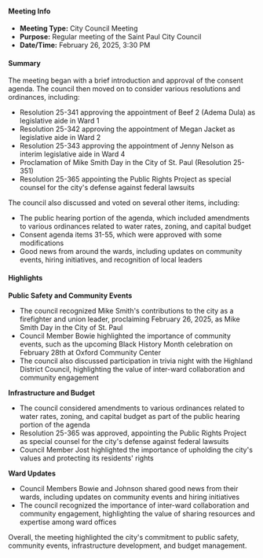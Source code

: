 ---
---

#### Meeting Info
- **Meeting Type:** City Council Meeting
- **Purpose:** Regular meeting of the Saint Paul City Council
- **Date/Time:** February 26, 2025, 3:30 PM

#### Summary

The meeting began with a brief introduction and approval of the consent agenda. The council then moved on to consider various resolutions and ordinances, including:

* Resolution 25-341 approving the appointment of Beef 2 (Adema Dula) as legislative aide in Ward 1
* Resolution 25-342 approving the appointment of Megan Jacket as legislative aide in Ward 2
* Resolution 25-343 approving the appointment of Jenny Nelson as interim legislative aide in Ward 4
* Proclamation of Mike Smith Day in the City of St. Paul (Resolution 25-351)
* Resolution 25-365 appointing the Public Rights Project as special counsel for the city's defense against federal lawsuits

The council also discussed and voted on several other items, including:

* The public hearing portion of the agenda, which included amendments to various ordinances related to water rates, zoning, and capital budget
* Consent agenda items 31-55, which were approved with some modifications
* Good news from around the wards, including updates on community events, hiring initiatives, and recognition of local leaders

#### Highlights

**Public Safety and Community Events**

* The council recognized Mike Smith's contributions to the city as a firefighter and union leader, proclaiming February 26, 2025, as Mike Smith Day in the City of St. Paul
* Council Member Bowie highlighted the importance of community events, such as the upcoming Black History Month celebration on February 28th at Oxford Community Center
* The council also discussed participation in trivia night with the Highland District Council, highlighting the value of inter-ward collaboration and community engagement

**Infrastructure and Budget**

* The council considered amendments to various ordinances related to water rates, zoning, and capital budget as part of the public hearing portion of the agenda
* Resolution 25-365 was approved, appointing the Public Rights Project as special counsel for the city's defense against federal lawsuits
* Council Member Jost highlighted the importance of upholding the city's values and protecting its residents' rights

**Ward Updates**

* Council Members Bowie and Johnson shared good news from their wards, including updates on community events and hiring initiatives
* The council recognized the importance of inter-ward collaboration and community engagement, highlighting the value of sharing resources and expertise among ward offices

Overall, the meeting highlighted the city's commitment to public safety, community events, infrastructure development, and budget management.

